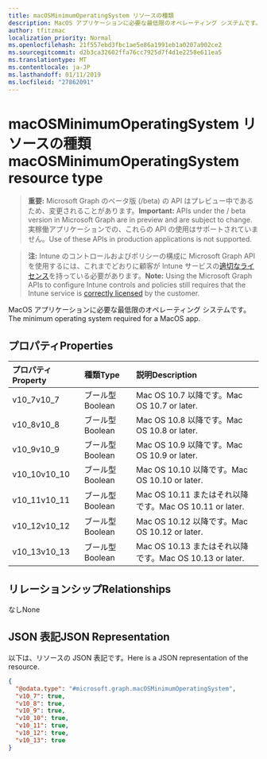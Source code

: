 ```yaml
---
title: macOSMinimumOperatingSystem リソースの種類
description: MacOS アプリケーションに必要な最低限のオペレーティング システムです。
author: tfitzmac
localization_priority: Normal
ms.openlocfilehash: 21f557ebd3fbc1ae5e86a1991eb1a0207a902ce2
ms.sourcegitcommit: d2b3ca32602ffa76cc7925d7f4d1e2258e611ea5
ms.translationtype: MT
ms.contentlocale: ja-JP
ms.lasthandoff: 01/11/2019
ms.locfileid: "27862091"
---
```

# <a name="macosminimumoperatingsystem-resource-type"></a><span data-ttu-id="e9507-103">macOSMinimumOperatingSystem リソースの種類</span><span class="sxs-lookup"><span data-stu-id="e9507-103">macOSMinimumOperatingSystem resource type</span></span>

> <span data-ttu-id="e9507-104">**重要:** Microsoft Graph のベータ版 (/beta) の API はプレビュー中であるため、変更されることがあります。</span><span class="sxs-lookup"><span data-stu-id="e9507-104">**Important:** APIs under the / beta version in Microsoft Graph are in preview and are subject to change.</span></span> <span data-ttu-id="e9507-105">実稼働アプリケーションでの、これらの API の使用はサポートされていません。</span><span class="sxs-lookup"><span data-stu-id="e9507-105">Use of these APIs in production applications is not supported.</span></span>

> <span data-ttu-id="e9507-106">**注:** Intune のコントロールおよびポリシーの構成に Microsoft Graph API を使用するには、これまでどおりに顧客が Intune サービスの[適切なライセンス](https://go.microsoft.com/fwlink/?linkid=839381)を持っている必要があります。</span><span class="sxs-lookup"><span data-stu-id="e9507-106">**Note:** Using the Microsoft Graph APIs to configure Intune controls and policies still requires that the Intune service is [correctly licensed](https://go.microsoft.com/fwlink/?linkid=839381) by the customer.</span></span>

<span data-ttu-id="e9507-107">MacOS アプリケーションに必要な最低限のオペレーティング システムです。</span><span class="sxs-lookup"><span data-stu-id="e9507-107">The minimum operating system required for a MacOS app.</span></span>
## <a name="properties"></a><span data-ttu-id="e9507-108">プロパティ</span><span class="sxs-lookup"><span data-stu-id="e9507-108">Properties</span></span>
|<span data-ttu-id="e9507-109">プロパティ</span><span class="sxs-lookup"><span data-stu-id="e9507-109">Property</span></span>|<span data-ttu-id="e9507-110">種類</span><span class="sxs-lookup"><span data-stu-id="e9507-110">Type</span></span>|<span data-ttu-id="e9507-111">説明</span><span class="sxs-lookup"><span data-stu-id="e9507-111">Description</span></span>|
|:---|:---|:---|
|<span data-ttu-id="e9507-112">v10_7</span><span class="sxs-lookup"><span data-stu-id="e9507-112">v10_7</span></span>|<span data-ttu-id="e9507-113">ブール型</span><span class="sxs-lookup"><span data-stu-id="e9507-113">Boolean</span></span>|<span data-ttu-id="e9507-114">Mac OS 10.7 以降です。</span><span class="sxs-lookup"><span data-stu-id="e9507-114">Mac OS 10.7 or later.</span></span>|
|<span data-ttu-id="e9507-115">v10_8</span><span class="sxs-lookup"><span data-stu-id="e9507-115">v10_8</span></span>|<span data-ttu-id="e9507-116">ブール型</span><span class="sxs-lookup"><span data-stu-id="e9507-116">Boolean</span></span>|<span data-ttu-id="e9507-117">Mac OS 10.8 以降です。</span><span class="sxs-lookup"><span data-stu-id="e9507-117">Mac OS 10.8 or later.</span></span>|
|<span data-ttu-id="e9507-118">v10_9</span><span class="sxs-lookup"><span data-stu-id="e9507-118">v10_9</span></span>|<span data-ttu-id="e9507-119">ブール型</span><span class="sxs-lookup"><span data-stu-id="e9507-119">Boolean</span></span>|<span data-ttu-id="e9507-120">Mac OS 10.9 以降です。</span><span class="sxs-lookup"><span data-stu-id="e9507-120">Mac OS 10.9 or later.</span></span>|
|<span data-ttu-id="e9507-121">v10_10</span><span class="sxs-lookup"><span data-stu-id="e9507-121">v10_10</span></span>|<span data-ttu-id="e9507-122">ブール型</span><span class="sxs-lookup"><span data-stu-id="e9507-122">Boolean</span></span>|<span data-ttu-id="e9507-123">Mac OS 10.10 以降です。</span><span class="sxs-lookup"><span data-stu-id="e9507-123">Mac OS 10.10 or later.</span></span>|
|<span data-ttu-id="e9507-124">v10_11</span><span class="sxs-lookup"><span data-stu-id="e9507-124">v10_11</span></span>|<span data-ttu-id="e9507-125">ブール型</span><span class="sxs-lookup"><span data-stu-id="e9507-125">Boolean</span></span>|<span data-ttu-id="e9507-126">Mac OS 10.11 またはそれ以降です。</span><span class="sxs-lookup"><span data-stu-id="e9507-126">Mac OS 10.11 or later.</span></span>|
|<span data-ttu-id="e9507-127">v10_12</span><span class="sxs-lookup"><span data-stu-id="e9507-127">v10_12</span></span>|<span data-ttu-id="e9507-128">ブール型</span><span class="sxs-lookup"><span data-stu-id="e9507-128">Boolean</span></span>|<span data-ttu-id="e9507-129">Mac OS 10.12 以降です。</span><span class="sxs-lookup"><span data-stu-id="e9507-129">Mac OS 10.12 or later.</span></span>|
|<span data-ttu-id="e9507-130">v10_13</span><span class="sxs-lookup"><span data-stu-id="e9507-130">v10_13</span></span>|<span data-ttu-id="e9507-131">ブール型</span><span class="sxs-lookup"><span data-stu-id="e9507-131">Boolean</span></span>|<span data-ttu-id="e9507-132">Mac OS 10.13 またはそれ以降です。</span><span class="sxs-lookup"><span data-stu-id="e9507-132">Mac OS 10.13 or later.</span></span>|

## <a name="relationships"></a><span data-ttu-id="e9507-133">リレーションシップ</span><span class="sxs-lookup"><span data-stu-id="e9507-133">Relationships</span></span>
<span data-ttu-id="e9507-134">なし</span><span class="sxs-lookup"><span data-stu-id="e9507-134">None</span></span>
## <a name="json-representation"></a><span data-ttu-id="e9507-135">JSON 表記</span><span class="sxs-lookup"><span data-stu-id="e9507-135">JSON Representation</span></span>
<span data-ttu-id="e9507-136">以下は、リソースの JSON 表記です。</span><span class="sxs-lookup"><span data-stu-id="e9507-136">Here is a JSON representation of the resource.</span></span>
<!-- {
  "blockType": "resource",
  "@odata.type": "microsoft.graph.macOSMinimumOperatingSystem"
}
-->
``` json
{
  "@odata.type": "#microsoft.graph.macOSMinimumOperatingSystem",
  "v10_7": true,
  "v10_8": true,
  "v10_9": true,
  "v10_10": true,
  "v10_11": true,
  "v10_12": true,
  "v10_13": true
}
```





